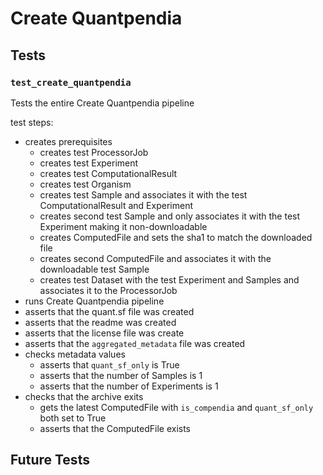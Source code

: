 # Create Quantpendia

## Tests

### `test_create_quantpendia`

Tests the entire Create Quantpendia pipeline

test steps:
- creates prerequisites
    - creates test ProcessorJob
    - creates test Experiment
    - creates test ComputationalResult
    - creates test Organism
    - creates test Sample and associates it with the test ComputationalResult and Experiment
    - creates second test Sample and only associates it with the test Experiment making it non-downloadable
    - creates ComputedFile and sets the sha1 to match the downloaded file
    - creates second ComputedFile and associates it with the downloadable test Sample
    - creates test Dataset with the test Experiment and Samples and associates it to the ProcessorJob
- runs Create Quantpendia pipeline
- asserts that the quant.sf file was created
- asserts that the readme was created
- asserts that the license file was create
- asserts that the `aggregated_metadata` file was created
- checks metadata values
    - asserts that `quant_sf_only` is True
    - asserts that the number of Samples is 1
    - asserts that the number of Experiments is 1
- checks that the archive exits
    - gets the latest ComputedFile with `is_compendia` and `quant_sf_only` both set to True
    - asserts that the ComputedFile exists

## Future Tests


